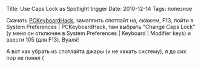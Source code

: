 Title: Use Caps Lock as Spotlight trigger
Date: 2010-12-14
Tags: полезное

<div class="text"><p>Скачать <a href="http://pqrs.org/macosx/keyremap4macbook/extra.html">PCKeyboardHack</a>, замаппить спотлайт на, скажем, F13, пойти в System Preferences |  PCKeyboardHack, там выбрать "Change Caps Lock" (у меня он отключен в System Preferences | Keyboard | Modifier keys) и ввести 105 (для F13). Вуаля!</p>
<p>А вот как убрать из спотлайта джары (и не хакать систему), я до сих пор не понял (</p></div>
